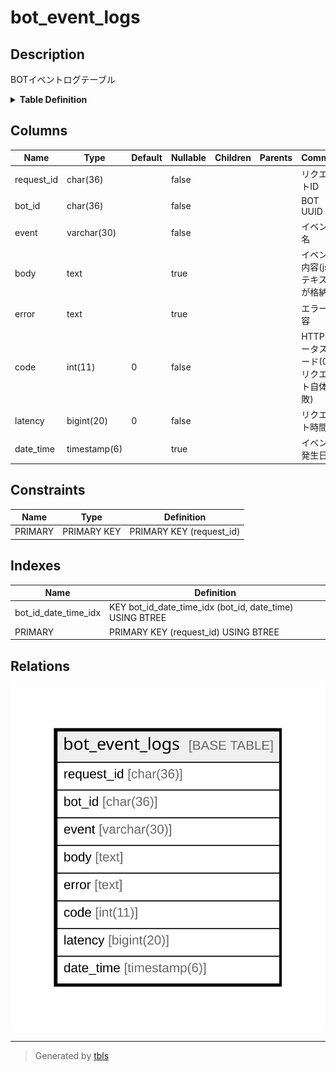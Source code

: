 # bot_event_logs

## Description

BOTイベントログテーブル

<details>
<summary><strong>Table Definition</strong></summary>

```sql
CREATE TABLE `bot_event_logs` (
  `request_id` char(36) NOT NULL,
  `bot_id` char(36) NOT NULL,
  `event` varchar(30) NOT NULL,
  `body` text,
  `error` text,
  `code` int(11) NOT NULL DEFAULT '0',
  `latency` bigint(20) NOT NULL DEFAULT '0',
  `date_time` timestamp(6) NULL DEFAULT NULL,
  PRIMARY KEY (`request_id`),
  KEY `bot_id_date_time_idx` (`bot_id`,`date_time`)
) ENGINE=InnoDB DEFAULT CHARSET=utf8mb4
```

</details>

## Columns

| Name | Type | Default | Nullable | Children | Parents | Comment |
| ---- | ---- | ------- | -------- | -------- | ------- | ------- |
| request_id | char(36) |  | false |  |  | リクエストID |
| bot_id | char(36) |  | false |  |  | BOT UUID |
| event | varchar(30) |  | false |  |  | イベント名 |
| body | text |  | true |  |  | イベント内容(jsonテキストが格納) |
| error | text |  | true |  |  | エラー内容 |
| code | int(11) | 0 | false |  |  | HTTPステータスコード(0はリクエスト自体失敗) |
| latency | bigint(20) | 0 | false |  |  | リクエスト時間 |
| date_time | timestamp(6) |  | true |  |  | イベント発生日時 |

## Constraints

| Name | Type | Definition |
| ---- | ---- | ---------- |
| PRIMARY | PRIMARY KEY | PRIMARY KEY (request_id) |

## Indexes

| Name | Definition |
| ---- | ---------- |
| bot_id_date_time_idx | KEY bot_id_date_time_idx (bot_id, date_time) USING BTREE |
| PRIMARY | PRIMARY KEY (request_id) USING BTREE |

## Relations

![er](bot_event_logs.svg)

---

> Generated by [tbls](https://github.com/k1LoW/tbls)
